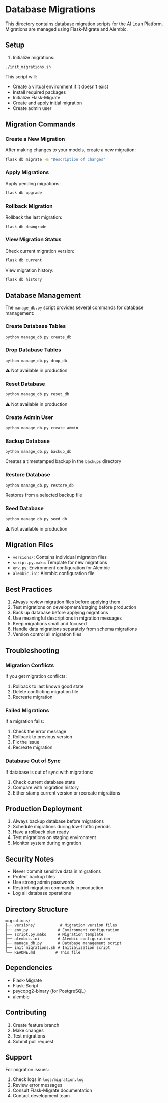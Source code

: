 # Database Migrations

This directory contains database migration scripts for the AI Loan Platform. Migrations are managed using Flask-Migrate and Alembic.

## Setup

1. Initialize migrations:
```bash
./init_migrations.sh
```

This script will:
- Create a virtual environment if it doesn't exist
- Install required packages
- Initialize Flask-Migrate
- Create and apply initial migration
- Create admin user

## Migration Commands

### Create a New Migration

After making changes to your models, create a new migration:
```bash
flask db migrate -m "Description of changes"
```

### Apply Migrations

Apply pending migrations:
```bash
flask db upgrade
```

### Rollback Migration

Rollback the last migration:
```bash
flask db downgrade
```

### View Migration Status

Check current migration version:
```bash
flask db current
```

View migration history:
```bash
flask db history
```

## Database Management

The `manage_db.py` script provides several commands for database management:

### Create Database Tables
```bash
python manage_db.py create_db
```

### Drop Database Tables
```bash
python manage_db.py drop_db
```
⚠️ Not available in production

### Reset Database
```bash
python manage_db.py reset_db
```
⚠️ Not available in production

### Create Admin User
```bash
python manage_db.py create_admin
```

### Backup Database
```bash
python manage_db.py backup_db
```
Creates a timestamped backup in the `backups` directory

### Restore Database
```bash
python manage_db.py restore_db
```
Restores from a selected backup file

### Seed Database
```bash
python manage_db.py seed_db
```
⚠️ Not available in production

## Migration Files

- `versions/`: Contains individual migration files
- `script.py.mako`: Template for new migrations
- `env.py`: Environment configuration for Alembic
- `alembic.ini`: Alembic configuration file

## Best Practices

1. Always review migration files before applying them
2. Test migrations on development/staging before production
3. Back up database before applying migrations
4. Use meaningful descriptions in migration messages
5. Keep migrations small and focused
6. Handle data migrations separately from schema migrations
7. Version control all migration files

## Troubleshooting

### Migration Conflicts

If you get migration conflicts:
1. Rollback to last known good state
2. Delete conflicting migration file
3. Recreate migration

### Failed Migrations

If a migration fails:
1. Check the error message
2. Rollback to previous version
3. Fix the issue
4. Recreate migration

### Database Out of Sync

If database is out of sync with migrations:
1. Check current database state
2. Compare with migration history
3. Either stamp current version or recreate migrations

## Production Deployment

1. Always backup database before migrations
2. Schedule migrations during low-traffic periods
3. Have a rollback plan ready
4. Test migrations on staging environment
5. Monitor system during migration

## Security Notes

- Never commit sensitive data in migrations
- Protect backup files
- Use strong admin passwords
- Restrict migration commands in production
- Log all database operations

## Directory Structure

```
migrations/
├── versions/           # Migration version files
├── env.py             # Environment configuration
├── script.py.mako     # Migration template
├── alembic.ini        # Alembic configuration
├── manage_db.py       # Database management script
├── init_migrations.sh # Initialization script
└── README.md         # This file
```

## Dependencies

- Flask-Migrate
- Flask-Script
- psycopg2-binary (for PostgreSQL)
- alembic

## Contributing

1. Create feature branch
2. Make changes
3. Test migrations
4. Submit pull request

## Support

For migration issues:
1. Check logs in `logs/migration.log`
2. Review error messages
3. Consult Flask-Migrate documentation
4. Contact development team